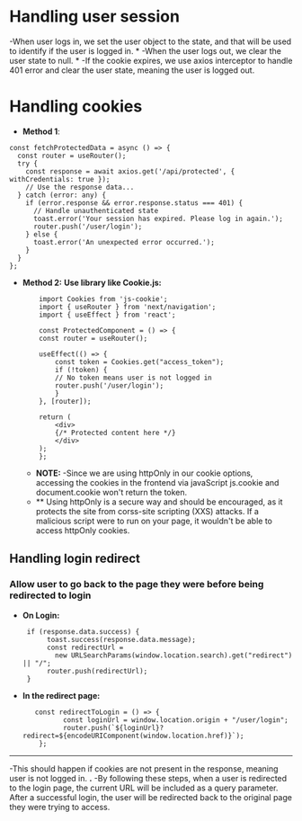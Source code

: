 # Handling user session
  -When user logs in, we set the user object to the state, and that will be used to identify if the user is logged in.
  *
  -When the user logs out, we clear the user state to null.
  *
  -If the cookie expires, we use axios interceptor to handle 401 error and clear the user state, meaning the user is logged out.  

# Handling cookies

- **Method 1**:

```
const fetchProtectedData = async () => {
  const router = useRouter();
  try {
    const response = await axios.get('/api/protected', { withCredentials: true });
    // Use the response data...
  } catch (error: any) {
    if (error.response && error.response.status === 401) {
      // Handle unauthenticated state
      toast.error('Your session has expired. Please log in again.');
      router.push('/user/login');
    } else {
      toast.error('An unexpected error occurred.');
    }
  }
};

```

- **Method 2:**
  **Use library like Cookie.js:**

  ```
      import Cookies from 'js-cookie';
      import { useRouter } from 'next/navigation';
      import { useEffect } from 'react';

      const ProtectedComponent = () => {
      const router = useRouter();

      useEffect(() => {
          const token = Cookies.get("access_token");
          if (!token) {
          // No token means user is not logged in
          router.push('/user/login');
          }
      }, [router]);

      return (
          <div>
          {/* Protected content here */}
          </div>
      );
      };

  ```

  - **NOTE:** -Since we are using httpOnly in our cookie options, accessing the cookies in the frontend via javaScript js.cookie and document.cookie won't return the token.
  - ** Using httpOnly is a secure way and should be encouraged, as it protects the site from corss-site scripting (XXS) attacks. If a malicious script were to run on your page, it wouldn't be able to access httpOnly cookies.

##

## Handling login redirect

### Allow user to go back to the page they were before being redirected to login

- **On Login:**
  ```
   if (response.data.success) {
        toast.success(response.data.message);
        const redirectUrl =
          new URLSearchParams(window.location.search).get("redirect") || "/";
        router.push(redirectUrl);
   }
  ```

- **In the redirect page:**
  ```
     const redirectToLogin = () => {
            const loginUrl = window.location.origin + "/user/login";
            router.push(`${loginUrl}?redirect=${encodeURIComponent(window.location.href)}`);
      };
  ```
---
   -This should happen if cookies are not present in the response, meaning user is not logged in.
   **.**
   -By following these steps, when a user is redirected to the login page, the current URL will be included as a query parameter. After a successful login, the user will be redirected back to the original page they were trying to access.
